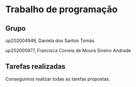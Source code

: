 
# Trabalho de programação

## Grupo
up202004946, Daniela dos Santos Tomás

up202005977, Francisca Correia de Moura Sineiro Andrade

## Tarefas realizadas
Conseguimos realizar todas as tarefas propostas.


